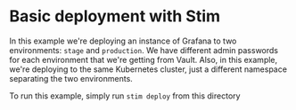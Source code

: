 # Basic deployment with Stim

In this example we're deploying an instance of Grafana to two environments: `stage` and `production`.  We have different admin passwords for each environment that we're getting from Vault.  Also, in this example, we're deploying to the same Kubernetes cluster, just a different namespace separating the two environments.

To run this example, simply run `stim deploy` from this directory
